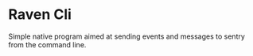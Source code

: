 # Raven Cli

Simple native program aimed at sending events and messages to sentry from the command line.
